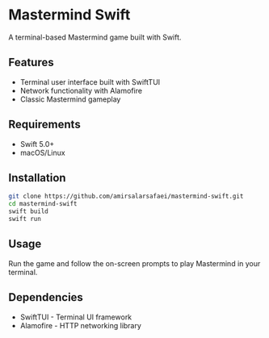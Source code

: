 # Mastermind Swift

A terminal-based Mastermind game built with Swift.

## Features

- Terminal user interface built with SwiftTUI
- Network functionality with Alamofire
- Classic Mastermind gameplay

## Requirements

- Swift 5.0+
- macOS/Linux

## Installation

```bash
git clone https://github.com/amirsalarsafaei/mastermind-swift.git
cd mastermind-swift
swift build
swift run
```

## Usage

Run the game and follow the on-screen prompts to play Mastermind in your terminal.

## Dependencies

- SwiftTUI - Terminal UI framework
- Alamofire - HTTP networking library
